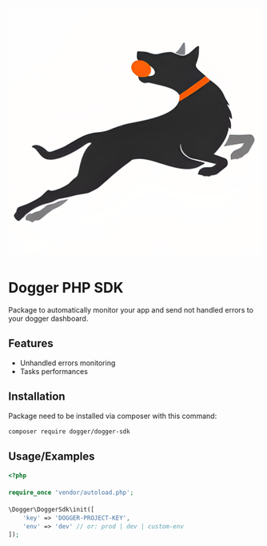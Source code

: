 
![Logo](https://raw.githubusercontent.com/Dogger-Inc/.github/main/assets/logo_full.png)


# Dogger PHP SDK

Package to automatically monitor your app and send not handled errors to your dogger dashboard.


## Features

- Unhandled errors monitoring
- Tasks performances


## Installation

Package need to be installed via composer with this command:

```bash
composer require dogger/dogger-sdk
```
    
## Usage/Examples

```php
<?php

require_once 'vendor/autoload.php';

\Dogger\DoggerSdk\init([
    'key' => 'DOGGER-PROJECT-KEY',
    'env' => 'dev' // or: prod | dev | custom-env
]);

```

